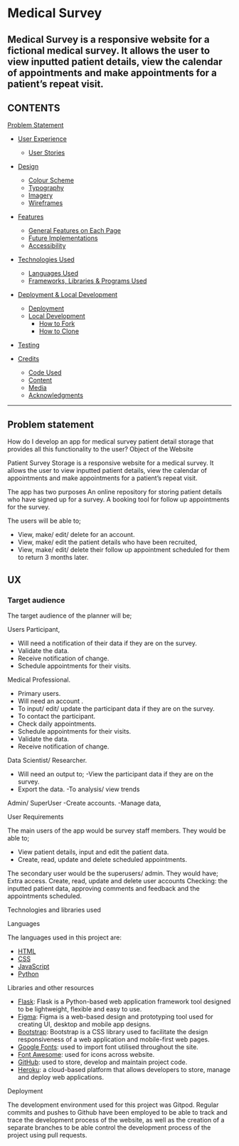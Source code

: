 #  Medical Survey

Medical Survey is a responsive website for a fictional medical survey. It allows the user to view inputted patient details, view the calendar of appointments and make appointments for a patient’s repeat visit.
---

## CONTENTS

 [Problem Statement](#problem-statement)

* [User Experience](#user-experience-ux)
  * [User Stories](#user-stories)

* [Design](#design)
  * [Colour Scheme](#colour-scheme)
  * [Typography](#typography)
  * [Imagery](#imagery)
  * [Wireframes](#wireframes)

* [Features](#features)
  * [General Features on Each Page](#general-features-on-each-page)
  * [Future Implementations](#future-implementations)
  * [Accessibility](#accessibility)

* [Technologies Used](#technologies-used)
  * [Languages Used](#languages-used)
  * [Frameworks, Libraries & Programs Used](#frameworks-libraries--programs-used)

* [Deployment & Local Development](#deployment--local-development)
  * [Deployment](#deployment)
  * [Local Development](#local-development)
    * [How to Fork](#how-to-fork)
    * [How to Clone](#how-to-clone)

* [Testing](#testing)

* [Credits](#credits)
  * [Code Used](#code-used)
  * [Content](#content)
  * [Media](#media)
  * [Acknowledgments](#acknowledgments)

---
## Problem statement
How do I develop an app for medical survey patient detail storage that provides all this functionality to the user?
Object of the Website

Patient Survey Storage is a responsive website for a medical survey. It allows the user to view inputted patient details, view the calendar of appointments and make appointments for a patient’s repeat visit.

The app has two purposes 
An online repository for storing patient details who have signed up for a survey. 
A booking tool for follow up appointments for the survey.

The users will be able to;
- View, make/ edit/ delete for an account.
- View, make/ edit the patient details who have been recruited,
- View, make/ edit/ delete their follow up appointment scheduled for them to return 3 months later. 


## UX
### Target audience

The target audience of the planner will be;

Users
Participant, 
- Will need a notification of their data if they are on the survey.
- Validate the data.
- Receive notification of change.
- Schedule appointments for their visits.

Medical Professional.
- Primary users.
- Will need an account .
- To input/ edit/ update the participant data if they are on the survey.
- To contact the participant.
- Check daily appointments.
- Schedule appointments for their visits.
- Validate the data.
- Receive notification of change.

Data Scientist/ Researcher.
- Will need an output to;
-View the participant data if they are on the survey.
- Export the data.
-To analysis/ view trends

Admin/ SuperUser
-Create accounts.
-Manage data,

User Requirements

The main users of the app would be survey staff members. 
They would be able to;
- View patient details, input and edit the patient data.
- Create, read, update and delete scheduled appointments. 

The secondary user would be the superusers/ admin. They would have;
 Extra access. 
Create, read, update and delete user accounts
Checking:
 the inputted patient data, approving comments and feedback and the appointments scheduled. 

Technologies and libraries used

Languages

The languages used in this project are:

- [HTML](https://www.w3schools.com/html/)
- [CSS](https://www.w3.org/Style/CSS/Overview.en.html)
- [JavaScript](https://developer.mozilla.org/en-US/docs/Web/JavaScript)
- [Python](https://www.python.org/)

Libraries and other resources

- [Flask](https://flask.palletsprojects.com/en/2.2.x/): Flask is a Python-based web application framework tool designed to be lightweight, flexible and easy to use.
- [Figma](https://www.figma.com/): Figma is a web-based design and prototyping tool used for creating UI, desktop and mobile app designs.
- [Bootstrap](https://getbootstrap.com/): Bootstrap is a CSS library used to facilitate the design responsiveness of a web application and mobile-first web pages.
- [Google Fonts](https://fonts.google.com/): used to import font utilised throughout the site.
- [Font Awesome](https://fontawesome.com/): used for icons across website.
- [GitHub](https://github.com/): used to store, develop and maintain project code.
- [Heroku](https://dashboard.heroku.com/apps): a cloud-based platform that allows developers to store, manage and deploy web applications.


Deployment

The development environment used for this project was Gitpod. Regular commits and pushes to Github have been employed to be able to track and trace the development process of the website, as well as the creation of a separate branches to be able control the development process of the project using pull requests.

